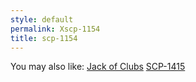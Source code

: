 ```yaml
---
style: default
permalink: Xscp-1154
title: scp-1154
---
```

You may also like:
[Jack of Clubs](http://scp-wiki.net/jackofclubs)
[SCP-1415](http://scp-wiki.net/scp-1415)